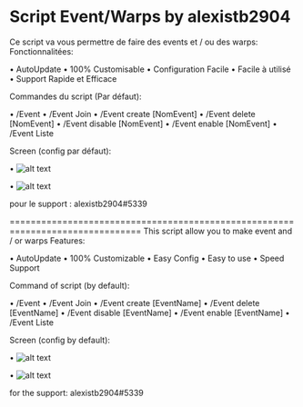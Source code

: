 # Script Event/Warps by alexistb2904

Ce script va vous permettre de faire des events et / ou des warps:
Fonctionnalitées:

• AutoUpdate
• 100% Customisable
• Configuration Facile
• Facile à utilisé
• Support Rapide et Efficace

Commandes du script (Par défaut):

• /Event
• /Event Join
• /Event create [NomEvent]
• /Event delete [NomEvent]
• /Event disable [NomEvent]
• /Event enable [NomEvent]
• /Event Liste

Screen (config par défaut):

• ![alt text](https://i.ibb.co/LRKP1rg/Screenshot-1.png)

• ![alt text](https://i.ibb.co/LtBqqff/Screenshot-2.png)

pour le support : alexistb2904#5339

===============================================================================
This script allow you to make event and / or warps
Features:

• AutoUpdate
• 100% Customizable
• Easy Config
• Easy to use
• Speed Support

Command of script (by default):

• /Event
• /Event Join
• /Event create [EventName]
• /Event delete [EventName]
• /Event disable [EventName]
• /Event enable [EventName]
• /Event Liste

Screen (config by default):

• ![alt text](https://i.ibb.co/LRKP1rg/Screenshot-1.png)

• ![alt text](https://i.ibb.co/LtBqqff/Screenshot-2.png)

for the support: alexistb2904#5339
